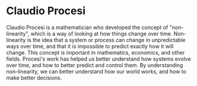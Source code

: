 # Claudio Procesi

Claudio Procesi is a mathematician who developed the concept of "non-linearity", which is a way of looking at how things change over time. Non-linearity is the idea that a system or process can change in unpredictable ways over time, and that it is impossible to predict exactly how it will change. This concept is important in mathematics, economics, and other fields. Procesi's work has helped us better understand how systems evolve over time, and how to better predict and control them. By understanding non-linearity, we can better understand how our world works, and how to make better decisions.
